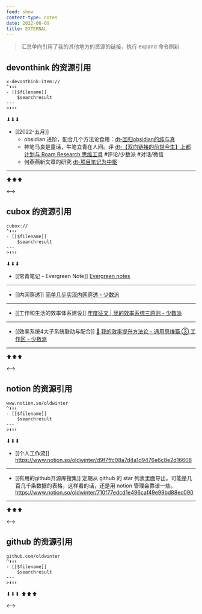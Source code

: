 ```yaml
---
feed: show
content-type: notes
date: 2022-06-09
title: EXTERNAL
---
```

> 汇总单向引用了我的其他地方的资源的链接，执行 expand 命令刷新

## devonthink 的资源引用

```expander
x-devonthink-item://
^⬇⬇⬇
- [[$filename]]
	$searchresult
---
>⬆⬆⬆
```

 
⬇⬇⬇
- [[2022-五月]]
	- obsidian 进阶，配合几个方法论食用：[dt-回归obsidian的纯与真](x-devonthink-item://D80E37D3-9160-41B9-9427-90F7127E9BF1)
	- 神笔马良是童话，牛笔立青在人间。评 [dt-【双向链接的前世今生】上都计划与 Roam Research 思维工具](x-devonthink-item://BF9F0C1B-CDB2-4407-A7E9-618266BAEBDB) #评论/少数派 #对话/微信
	- 何燕燕新文章的研究 [dt-项目笔记为中枢](x-devonthink-item://CCDFA015-291A-4436-AFED-2A8E5AB81ECF)
---
⬆⬆⬆
 
<-->

## cubox 的资源引用

```expander
cubox://
^⬇⬇⬇
- [[$filename]]
	$searchresult
---
>⬆⬆⬆
```

 
⬇⬇⬇
- [[常青笔记 - Evergreen Note]]
	[Evergreen notes](cubox://card?id=ff8080818122494e018127bceb8266e3)
---
- [[内网穿透]]
	[简单几步实现内网穿透 - 少数派](cubox://card?id=ff80808180d09c820180d7319f8107db)
---
- [[工作和生活的效率体系建设]]
	[年度征文 | 我的效率系统三原则 - 少数派](cubox://card?id=ff808081810aedce01810b8b1ec7389a)
---
- [[效率系统4大子系统联动与配合]]
	[🔖 我的效率提升方法论 - 通用思维篇 ③ 工作区 - 少数派](cubox://card?id=ff80808181224c15018127f09c961fb4)
---
⬆⬆⬆
 
<-->

## notion 的资源引用

```expander
www.notion.so/oldwinter
^⬇⬇⬇
- [[$filename]]
	$searchresult
---
>⬆⬆⬆
```

 
⬇⬇⬇
- [[个人工作流]]
	https://www.notion.so/oldwinter/d9f7ffc08a7d4a1d9476e6c8e2d16608
---
- [[有用的github开源库搜集]]
	定期从 github 的 star 列表里面导出。可能是几百几千条数据的表格，这样看的话，还是用 notion 管理会靠谱一些。 https://www.notion.so/oldwinter/710f77edcd1e496caf49e99bd88ec090
---
⬆⬆⬆
 
<-->

## github 的资源引用

```expander
github.com/oldwinter
^⬇⬇⬇
- [[$filename]]
	$searchresult
---
>⬆⬆⬆
```

 
⬇⬇⬇
⬆⬆⬆
 
<-->

